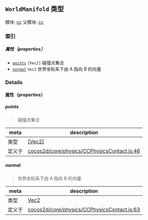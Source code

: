 ## `WorldManifold` 类型



模块: [cc](../modules/cc.md)
父模块: [cc](../modules/cc.md)






### 索引

##### 属性（properties）

  - [`points`](#points) `[Vec2]` 碰撞点集合
  - [`normal`](#normal) `Vec2` 世界坐标系下由 A 指向 B 的向量





### Details


#### 属性（properties）


##### points

> 碰撞点集合

| meta | description |
|------|-------------|
| 类型 | <a href="../classes/Vec2.html" class="crosslink">[Vec2]</a> |
| 定义于 | [cocos2d/core/physics/CCPhysicsContact.js:46](https://github.com/cocos-creator/engine/blob/8bf4522a6d43b53258219983aabd728909ce24ca/cocos2d/core/physics/CCPhysicsContact.js#L46) |



##### normal

> 世界坐标系下由 A 指向 B 的向量

| meta | description |
|------|-------------|
| 类型 | <a href="../classes/Vec2.html" class="crosslink">Vec2</a> |
| 定义于 | [cocos2d/core/physics/CCPhysicsContact.js:63](https://github.com/cocos-creator/engine/blob/8bf4522a6d43b53258219983aabd728909ce24ca/cocos2d/core/physics/CCPhysicsContact.js#L63) |






